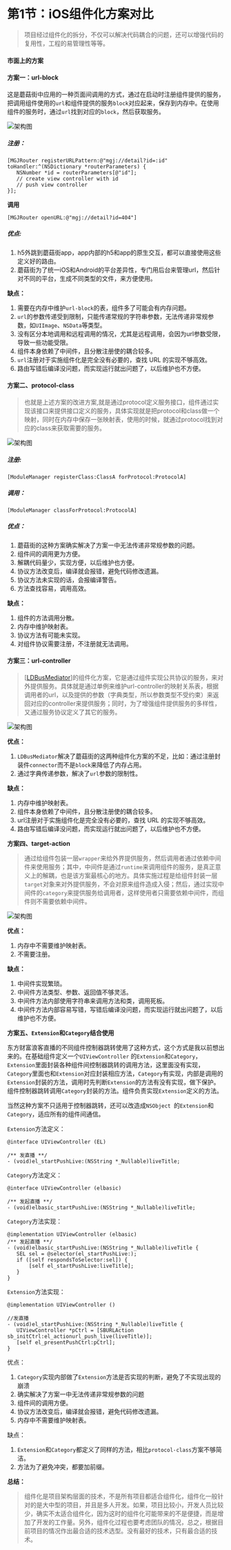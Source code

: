 # 第1节：iOS组件化方案对比

> 项目经过组件化的拆分，不仅可以解决代码耦合的问题，还可以增强代码的复用性，工程的易管理性等等。

#### 市面上的方案

#### 方案一：**url-block**

这是蘑菇街中应用的一种页面间调用的方式，通过在启动时注册组件提供的服务，把调用组件使用的`url`和组件提供的服务`block`对应起来，保存到内存中。在使用组件的服务时，通过`url`找到对应的`block`，然后获取服务。

![架构图](https://github.com/PlatoJobs/Book/blob/master/Chapter1/iOS组件化方案对比/url_block.png)

##### **注册：**

```objc
[MGJRouter registerURLPattern:@"mgj://detail?id=:id" toHandler:^(NSDictionary *routerParameters) {
   NSNumber *id = routerParameters[@"id"];
   // create view controller with id
   // push view controller
}];
```

**调用**

```objc
[MGJRouter openURL:@"mgj://detail?id=404"]
```

##### 优点:

1. h5外跳到蘑菇街app，app内部的h5和app的原生交互，都可以直接使用这些定义好的路由。
2. 蘑菇街为了统一iOS和Android的平台差异性，专门用后台来管理url，然后针对不同的平台，生成不同类型的文件，来方便使用。

**缺点：**

1. 需要在内存中维护`url-block`的表，组件多了可能会有内存问题。
2. `url`的参数传递受到限制，只能传递常规的字符串参数，无法传递非常规参数，如`UIImage`、`NSData`等类型。
3. 没有区分本地调用和远程调用的情况，尤其是远程调用，会因为url参数受限，导致一些功能受限。
4. 组件本身依赖了中间件，且分散注册使的耦合较多。
5. `url`注册对于实施组件化是完全没有必要的，查找 URL 的实现不够高效。
6. 路由写错后编译没问题，而实现运行就出问题了，以后维护也不方便。



#### 方案二、**protocol-class**

> 也就是上述方案的改进方案,就是通过protocol定义服务接口，组件通过实现该接口来提供接口定义的服务，具体实现就是把protocol和class做一个映射，同时在内存中保存一张映射表，使用的时候，就通过protocol找到对应的class来获取需要的服务。

![架构图](https://github.com/PlatoJobs/Book/blob/master/Chapter1/iOS组件化方案对比/protocol.png)

##### 注册:

```objc
[ModuleManager registerClass:ClassA forProtocol:ProtocolA]
```

##### 调用：

```objc
[ModuleManager classForProtocol:ProtocolA]
```

##### 优点：

1. 蘑菇街的这种方案确实解决了方案一中无法传递非常规参数的问题。
2. 组件间的调用更为方便。
3. 解耦代码量少，实现方便，以后维护也方便。
4. 协议方法改变后，编译就会报错，避免代码修改遗漏。
5. 协议方法未实现的话，会报编译警告。
6. 方法查找容易，调用高效。

**缺点：**

1. 组件的方法调用分散。
2. 内存中维护映射表。
3. 协议方法有可能未实现。
4. 对组件协议需要注册，不注册就无法调用。

#### 方案三：**url-controller**

> [[LDBusMediator](https://github.com/Lede-Inc/LDBusMediator.git)]的组件化方案，它是通过组件实现公共协议的服务，来对外提供服务。具体就是通过单例来维护url-controller的映射关系表，根据调用者的url，以及提供的参数（字典类型，所以参数类型不受约束）来返回对应的controller来提供服务；同时，为了增强组件提供服务的多样性，又通过服务协议定义了其它的服务。

![架构图](https://github.com/PlatoJobs/Book/blob/master/Chapter1/iOS组件化方案对比/url_vc.png)

**优点：**

1. `LDBusMediator`解决了蘑菇街的这两种组件化方案的不足，比如：通过注册封装件`connector`而不是`block`来降低了内存占用。
2. 通过字典传递参数，解决了`url`参数的限制性。

**缺点：**

1. 内存中维护映射表。
2. 组件本身依赖了中间件，且分散注册使的耦合较多。
3. url注册对于实施组件化是完全没有必要的，查找 URL 的实现不够高效。
4. 路由写错后编译没问题，而实现运行就出问题了，以后维护也不方便。

**方案四、target-action**

> 通过给组件包装一层`wrapper`来给外界提供服务，然后调用者通过依赖中间件来使用服务；其中，中间件是通过`runtime`来调用组件的服务，是真正意义上的解耦，也是该方案最核心的地方。具体实施过程是给组件封装一层`target`对象来对外提供服务，不会对原来组件造成入侵；然后，通过实现中间件的`category`来提供服务给调用者，这样使用者只需要依赖中间件，而组件则不需要依赖中间件。

![架构图](https://github.com/PlatoJobs/Book/blob/master/Chapter1/iOS组件化方案对比/taget_action.png)

**优点：**

1. 内存中不需要维护映射表。
2. 不需要注册。

**缺点：**

1. 中间件实现繁琐。
2. 中间件方法类型、参数、返回值不够灵活。
3. 中间件方法内部使用字符串来调用方法和类，调用死板。
4. 中间件方法内部容易写错，写错后编译没问题，而实现运行就出问题了，以后维护也不方便。

**方案五、`Extension`和`Category`结合使用**

东方财富浪客直播的不同组件控制器跳转使用了这种方式，这个方式是我以前想出来的。在基础组件定义一个`UIViewController` 的`Extension`和`Category`，`Extension`里面封装各种组件间控制器跳转的调用方法，这里面没有实现，`Category`里面也和`Extension`对应封装相应方法，`Category`有实现，内部是调用的`Extension`封装的方法，调用时先判断`Extension`的方法有没有实现，做下保护。组件控制器跳转调用`Category`封装的方法。组件负责实现`Extension`定义的方法。

当然这种方案不只适用于控制器跳转，还可以改造成`NSObject `的`Extension`和`Category`，适应所有的组件间通信。

`Extension`方法定义：

```objc
@interface UIViewController (EL)

/** 发直播 **/
- (void)el_startPushLive:(NSString *_Nullable)liveTitle;
```

`Category`方法定义：

```objc
@interface UIViewController (elbasic)

/** 发起直播 **/
- (void)elbasic_startPushLive:(NSString *_Nullable)liveTitle;
```

`Category`方法实现：

```objc
@implementation UIViewController (elbasic)
/** 发起直播 **/
- (void)elbasic_startPushLive:(NSString *_Nullable)liveTitle {
   SEL sel = @selector(el_startPushLive:);
   if ([self respondsToSelector:sel]) {
       [self el_startPushLive:liveTitle];
   }
}
```

`Extension`方法实现：

```objc
@implementation UIViewController ()

//发直播
- (void)el_startPushLive:(NSString *_Nullable)liveTitle {
   UIViewController *pCtrl = [SBURLAction sb_initCtrl:el_actionurl_push_live(liveTitle)];
   [self el_presentPushCtrl:pCtrl];
}
```

优点：

1. `Category`实现内部做了`Extension`方法是否实现的判断，避免了不实现出现的崩溃
2. 确实解决了方案一中无法传递非常规参数的问题
3. 组件间的调用方便。
4. 协议方法改变后，编译就会报错，避免代码修改遗漏。
5. 内存中不需要维护映射表。

缺点：

1. `Extension`和`Category`都定义了同样的方法，相比`protocol-class`方案不够简洁。
2. 方法为了避免冲突，都要加前缀。

**总结：**

> 组件化是项目架构层面的技术，不是所有项目都适合组件化，组件化一般针对的是大中型的项目，并且是多人开发。如果，项目比较小，开发人员比较少，确实不太适合组件化，因为这时的组件化可能带来的不是便捷，而是增加了开发的工作量。另外，组件化过程也要考虑团队的情况，总之，根据目前项目的情况作出最合适的技术选型。没有最好的技术，只有最合适的技术。
